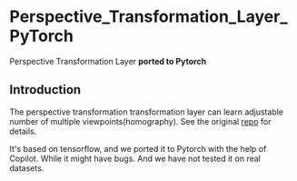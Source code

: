 # Perspective_Transformation_Layer_PyTorch
Perspective Transformation Layer **ported to Pytorch**


## Introduction
The perspective transformation transformation layer can learn adjustable number of multiple viewpoints(homography). See the original [repo](https://github.com/kcnishan/Perspective_Transformation_Layer) for details.

It's based on tensorflow, and we ported it to Pytorch with the help of Copilot. While it might have bugs. And we have not tested it on real datasets.






